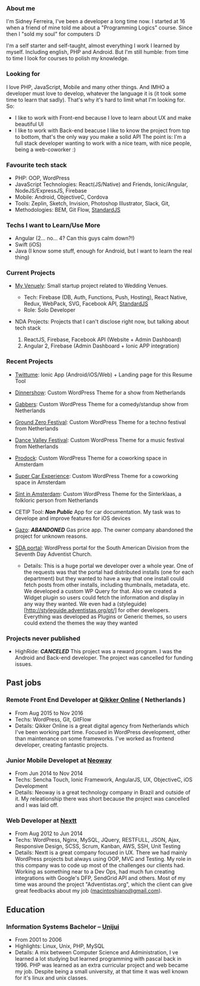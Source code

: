 ### About me ###

I'm Sidney Ferreira, I've been a developer a long time now. 
I started at 16 when a friend of mine told me about a "Programming Logics" course.
Since then I "sold my soul" for computers :D

I'm a self starter and self-taught, almost everything I work I learned by myself. Including english, PHP and Android.
But I'm still humble: from time to time I look for courses to polish my knowledge.

### Looking for ###
I love PHP, JavaScript, Mobile and many other things. And IMHO a developer must love to develop, whatever the language it is (it took some time to learn that sadly). That's why it's hard to limit what I'm looking for. So:
* I like to work with Front-end because I love to learn about UX and make beautiful UI
* I like to work with Back-end beacuse I like to know the project from top to bottom, that's the only way you make a solid API
The point is: I'm a full stack developer wanting to work with a nice team, with nice people, being a web-coworker :)

### Favourite tech stack ###

* PHP: OOP, WordPress
* JavaScript Technologies: React(JS/Native) and Friends, Ionic/Angular, NodeJS/ExpressJS, Firebase
* Mobile: Android, ObjectiveC, Cordova
* Tools: Zeplin, Sketch, Invision, Photoshop Illustrator, Slack, Git,
* Methodologies: BEM, Git Flow, [StandardJS](https://standardjs.com/)
 
### Techs I want to Learn/Use More ###

* Angular (2... no... 4? Can this guys calm down?!)
* Swift (iOS)
* Java (I know some stuff, enough for Android, but I want to learn the real thing)

### Current Projects ###

* [My Venuely](http://myvenuely.com/): Small startup project related to Wedding Venues.
  * Tech: Firebase (DB, Auth, Functions, Push, Hosting), 
   React Native, 
   Redux, 
   WebPack, 
   SVG,
   Facebook API, 
  [StandardJS](https://standardjs.com/)
  * Role: Solo Developer

* NDA Projects: Projects that I can't disclose right now, but talking about tech stack
  1. ReactJS, Firebase, Facebook API (Website + Admin Dashboard)
  2. Angular 2, Firebase (Admin Dashboard + Ionic APP integration)

### Recent Projects ###

* [Twittume](http://twittume.com/): Ionic App (Android/iOS/Web) + Landing page for this Resume Tool
* [Dinnershow](https://www.dinnershow.nl/): Custom WordPress Theme for a show from Netherlands
* [Gabbers](https://www.gabbers.nl/): Custom WordPress Theme for a comedy/standup show from Netherlands
* [Ground Zero Festival](https://www.groundzerofestival.nl/): Custom WordPress Theme for a techno festival from Netherlands
* [Dance Valley Festival](https://dancevalley.com/): Custom WordPress Theme for a music festival from Netherlands
* [Prodock](http://www.prodock.nl/): Custom WordPress Theme for a coworking space in Amsterdam  
* [Super Car Experience](https://www.superexperience.com/): Custom WordPress Theme for a coworking space in Amsterdam
* [Sint in Amsterdam](http://www.sintinamsterdam.nl/): Custom WordPress Theme for the Sinterklaas, a folkloric person from Netherlands

* CETIP Tool: **_Non Public_** App for car documentation. My task was to develope and improve features for iOS devices

* [Gazo](https://play.google.com/store/apps/details?id=br.com.neoway.gazo): **_ABANDONED_** Gas price app. The owner company abandoned the project for unknown reasons.

* [SDA portal](http://www.adventistas.org/pt/): WordPress portal for the South American Division from the Seventh Day Adventist Church.
  * Details: This is a huge portal we developer over a whole year. One of the requests was that the portal had distributed installs (one for each department) but they wanted to have a way that one install could fetch posts from other installs, including thumbnails, metadata, etc. We developed a custom WP Query for that. Also we created a Widget plugin so users could fetch the information and display in any way they wanted. We even had a (styleguide)[http://styleguide.adventistas.org/pt/] for other developers. Everything was developed as Plugins or Generic themes, so users could extend the themes the way they wanted

### Projects never published ###

* HighRide: **_CANCELED_** This project was a reward program. I was the Android and Back-end developer. The project was cancelled for funding issues.

## Past jobs ##
### Remote Front End Developer at [Qikker Online](https://qikkeronline.nl/) ( Netherlands ) ###
 * From Aug 2015 to Nov 2016
 * Techs: WordPress, Git, GitFlow
 * Details: Qikker Online is a great digital agency from Netherlands which I've been working part time. Focused in WordPress development, other than maintenance on some frameworks. I've worked as frontend developer, creating fantastic projects.

### Junior Mobile Developet at [Neoway](http://www.neoway.com.br/) ###
 * From Jun 2014 to Nov 2014
 * Techs: Sencha Touch, Ionic Framework, AngularJS, UX, ObjectiveC, iOS Development
 * Details: Neoway is a great technology company in Brazil and outside of it. My releationship there was short because the project was cancelled and I was laid off.
 
### Web Developer at [Nextt](http://www.nextt.com.br/) ### 
 * From Aug 2012 to Jun 2014
 * Techs: WordPress, Nginx, MySQL, JQuery, RESTFULL, JSON, Ajax, Responsive Design, SCSS, Scrum, Kanban, AWS, SSH, Unit Testing
 * Details: Nextt is a great company focused in UX. There we had mainly WordPress projects but always using OOP, MVC and Testing. My role in this company was to code up most of the challenges our clients had. Working as something near to a Dev Ops, had much fun creating integrations with Google's DFP, SendGrid API and others. Most of my time was around the project "Adventistas.org", which the client can give great feedbacks about my job (macintoshiano@gmail.com).

## Education ##
### Information Systems Bachelor – [Unijui](http://www.unijui.edu.br/) ###
 * From 2001 to 2006
 * Highlights: Linux, Unix, PHP, MySQL
 * Details: A mix between Computer Science and Administration, I ve learned a lot studying but learned programming with pascal back in 1996. PHP was learned as an extra curricular project and web became my job. Despite being a small university, at that time it was well known for it's linux and unix classes.
 
 
